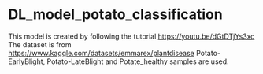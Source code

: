 # DL_model_potato_classification
This model is created by following the tutorial https://youtu.be/dGtDTjYs3xc
The dataset is from https://www.kaggle.com/datasets/emmarex/plantdisease Potato-EarlyBlight, Potato-LateBlight and Potate_healthy samples are used. 
